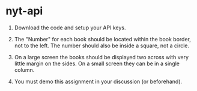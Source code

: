 # nyt-api

1) Download the code and setup your API keys.

2) The "Number" for each book should be located within the book border, not to the left. The number should also be inside a square, not a circle.

3) On a large screen the books should be displayed two across with very little margin on the sides. On a small screen they can be in a single column.

4) You must demo this assignment in your discussion (or beforehand).
